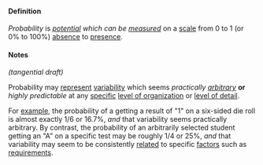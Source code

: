 #### Definition

*Probability* is *[potential](https://github.com/gcassel/Modular-Organization-Terminology/new/master/terms/potential.md) which can be  [measured](https://github.com/gcassel/Modular-Organization-Terminology/new/master/terms/measure.md)* on a [scale](https://github.com/gcassel/Modular-Organization-Terminology/new/master/terms/scale.md) from 0 to 1 (or 0% to 100%) [absence](https://github.com/gcassel/Modular-Organization-Terminology/new/master/terms/absence.md) to [presence](https://github.com/gcassel/Modular-Organization-Terminology/new/master/terms/presence.md). 

#### Notes

*(tangential draft)* 

Probability may [represent](https://github.com/gcassel/Modular-Organization-Terminology/blob/master/terms/represent.md) [variability](https://github.com/gcassel/Modular-Organization-Terminology/new/master/terms/variable.md) which seems *practically [arbitrary](https://github.com/gcassel/Modular-Organization-Terminology/blob/master/terms/arbitrary.md)* **or** *highly predictable* at any [specific](https://github.com/gcassel/Modular-Organization-Terminology/new/master/terms/specific.md) [level of organization](https://github.com/gcassel/Modular-Organization-Terminology/new/master/compound-terms/level-of-organization.md) or [level of detail](https://github.com/gcassel/Modular-Organization-Terminology/blob/master/compound-terms/level-of-detail.md). 

For [example](https://github.com/gcassel/Modular-Organization-Terminology/blob/master/terms/example.md), the probability of a getting a result of "1" on a six-sided die roll is almost exactly 1/6 or 16.7%, *and* that variability seems practically arbitrary. By contrast, the probability of an arbitrarily selected student getting an "A" on a specific test may be roughly 1/4 or 25%, *and* that variability may seem to be consistently [related](https://github.com/gcassel/Modular-Organization-Terminology/blob/master/terms/relationship.md) to specific [factors](https://github.com/gcassel/Modular-Organization-Terminology/blob/master/terms/factor.md) such as [requirements](https://github.com/gcassel/Modular-Organization-Terminology/new/master/terms/require.md).
